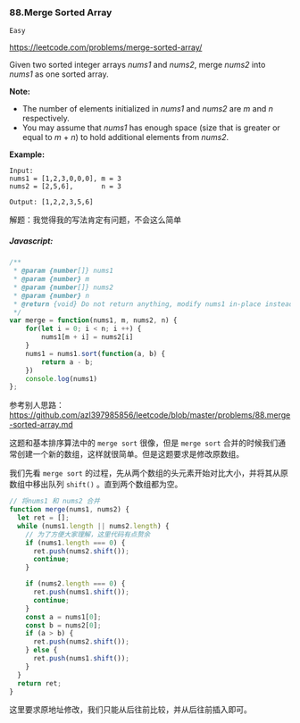 ### 88.Merge Sorted Array

`Easy`

https://leetcode.com/problems/merge-sorted-array/

Given two sorted integer arrays *nums1* and *nums2*, merge *nums2* into *nums1* as one sorted array.

**Note:**

-   The number of elements initialized in *nums1* and *nums2* are *m* and *n* respectively.
-   You may assume that *nums1* has enough space (size that is greater or equal to *m* + *n*) to hold additional elements from *nums2*.

**Example:**

```
Input:
nums1 = [1,2,3,0,0,0], m = 3
nums2 = [2,5,6],       n = 3

Output: [1,2,2,3,5,6]
```



解题：我觉得我的写法肯定有问题，不会这么简单



##### Javascript:

~~~javascript
/**
 * @param {number[]} nums1
 * @param {number} m
 * @param {number[]} nums2
 * @param {number} n
 * @return {void} Do not return anything, modify nums1 in-place instead.
 */
var merge = function(nums1, m, nums2, n) {
    for(let i = 0; i < n; i ++) {
        nums1[m + i] = nums2[i]
    }
    nums1 = nums1.sort(function(a, b) {
        return a - b;
    })
    console.log(nums1)
};
~~~



参考别人思路：https://github.com/azl397985856/leetcode/blob/master/problems/88.merge-sorted-array.md

这题和基本排序算法中的 `merge sort` 很像，但是 `merge sort` 合并的时候我们通常创建一个新的数组，这样就很简单。但是这题要求是修改原数组。

我们先看  `merge sort` 的过程，先从两个数组的头元素开始对比大小，并将其从原数组中移出队列 `shift()` 。直到两个数组都为空。

~~~js
// 将nums1 和 nums2 合并
function merge(nums1, nums2) {
  let ret = [];
  while (nums1.length || nums2.length) {
    // 为了方便大家理解，这里代码有点赘余
    if (nums1.length === 0) {
      ret.push(nums2.shift());
      continue;
    }

    if (nums2.length === 0) {
      ret.push(nums1.shift());
      continue;
    }
    const a = nums1[0];
    const b = nums2[0];
    if (a > b) {
      ret.push(nums2.shift());
    } else {
      ret.push(nums1.shift());
    }
  }
  return ret;
}
~~~

这里要求原地址修改，我们只能从后往前比较，并从后往前插入即可。

